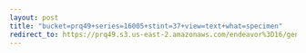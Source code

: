 ```yaml
---
layout: post
title: "bucket=prq49+series=16005+stint=37+view=text+what=specimen"
redirect_to: https://prq49.s3.us-east-2.amazonaws.com/endeavor%3D16/genomes/stage%3D0%2Bwhat%3Dgenerated/stint%3D37/series%3D16005/a%3Dgenome%2Bcriteria%3Dabundance%2Bmorph%3Dwildtype%2Bproc%3D0%2Bseries%3D16005%2Bstint%3D37%2Bthread%3D0%2Bvariation%3Dmaster%2Bext%3D.json.gz
---
```

